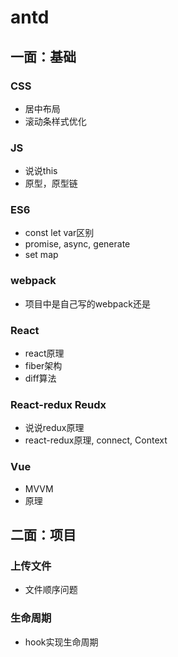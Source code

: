 # antd

## 一面：基础

### CSS

- 居中布局
- 滚动条样式优化

### JS

- 说说this
- 原型，原型链

### ES6

- const let var区别
- promise, async, generate
- set map

### webpack

- 项目中是自己写的webpack还是

### React

- react原理
- fiber架构
- diff算法

### React-redux Reudx

- 说说redux原理
- react-redux原理, connect, Context

### Vue

- MVVM
- 原理

## 二面：项目

### 上传文件

- 文件顺序问题

### 生命周期

- hook实现生命周期


